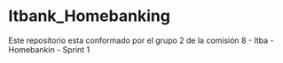 # Itbank_Homebanking
Este repositorio esta conformado por el grupo 2 de la comisión 8 - Itba - Homebankin - Sprint 1
